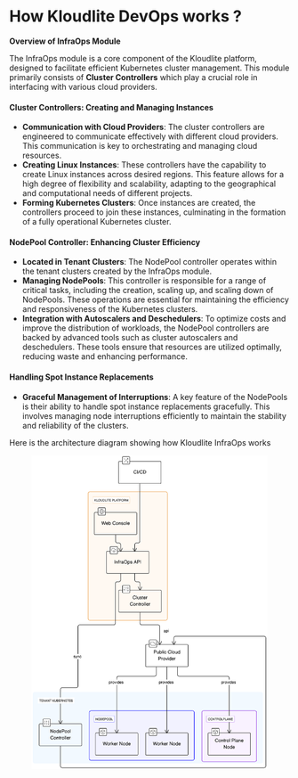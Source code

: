 # How Kloudlite DevOps works ?

**Overview of InfraOps Module**

The InfraOps module is a core component of the Kloudlite platform, designed to facilitate efficient Kubernetes cluster management. This module primarily consists of **Cluster Controllers** which play a crucial role in interfacing with various cloud providers.

#### Cluster Controllers: Creating and Managing Instances

* **Communication with Cloud Providers**: The cluster controllers are engineered to communicate effectively with different cloud providers. This communication is key to orchestrating and managing cloud resources.
* **Creating Linux Instances**: These controllers have the capability to create Linux instances across desired regions. This feature allows for a high degree of flexibility and scalability, adapting to the geographical and computational needs of different projects.
* **Forming Kubernetes Clusters**: Once instances are created, the controllers proceed to join these instances, culminating in the formation of a fully operational Kubernetes cluster.

#### NodePool Controller: Enhancing Cluster Efficiency

* **Located in Tenant Clusters**: The NodePool controller operates within the tenant clusters created by the InfraOps module.
* **Managing NodePools**: This controller is responsible for a range of critical tasks, including the creation, scaling up, and scaling down of NodePools. These operations are essential for maintaining the efficiency and responsiveness of the Kubernetes clusters.
* **Integration with Autoscalers and Deschedulers**: To optimize costs and improve the distribution of workloads, the NodePool controllers are backed by advanced tools such as cluster autoscalers and deschedulers. These tools ensure that resources are utilized optimally, reducing waste and enhancing performance.

#### Handling Spot Instance Replacements

* **Graceful Management of Interruptions**: A key feature of the NodePools is their ability to handle spot instance replacements gracefully. This involves managing node interruptions efficiently to maintain the stability and reliability of the clusters.

Here is the architecture diagram showing how Kloudlite InfraOps works

<figure><img src="../.gitbook/assets/diagram-export-15-12-2023-08_50_26.svg" alt=""><figcaption></figcaption></figure>
